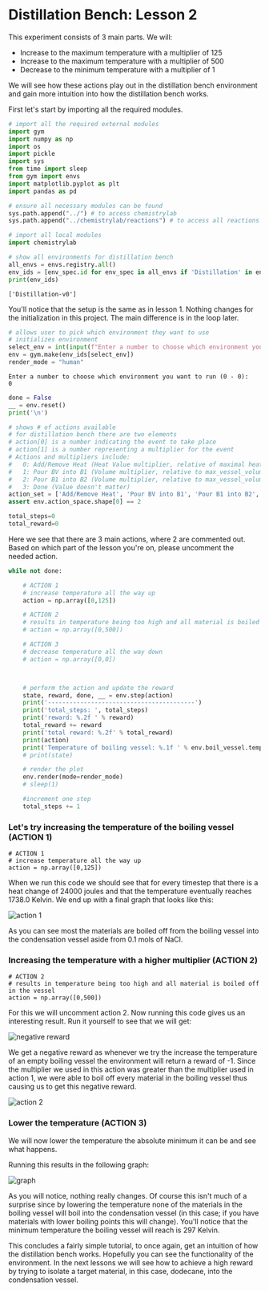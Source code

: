 # Distillation Bench: Lesson 2

This experiment consists of 3 main parts. We will:
- Increase to the maximum temperature with a multiplier of 125
- Increase to the maximum temperature with a multiplier of 500
- Decrease to the minimum temperature with a multiplier of 1
    
We will see how these actions play out in the distillation bench environment and gain more intuition into how the distillation bench works.

First let's start by importing all the required modules.


```python
# import all the required external modules
import gym
import numpy as np
import os
import pickle
import sys
from time import sleep
from gym import envs
import matplotlib.pyplot as plt
import pandas as pd
```


```python
# ensure all necessary modules can be found
sys.path.append("../") # to access chemistrylab
sys.path.append("../chemistrylab/reactions") # to access all reactions
```


```python
# import all local modules
import chemistrylab
```


```python
# show all environments for distillation bench
all_envs = envs.registry.all()
env_ids = [env_spec.id for env_spec in all_envs if 'Distillation' in env_spec.id]
print(env_ids)
```

    ['Distillation-v0']
    

You'll notice that the setup is the same as in lesson 1. Nothing changes for the initialization in this project. The main difference is in the loop later.


```python
# allows user to pick which environment they want to use
# initializes environment
select_env = int(input(f"Enter a number to choose which environment you want to run (0 - {len(env_ids) - 1}): \n"))
env = gym.make(env_ids[select_env])
render_mode = "human"
```

    Enter a number to choose which environment you want to run (0 - 0): 
    0
    


```python
done = False
__ = env.reset()
print('\n')
```

    
    
    


```python
# shows # of actions available
# for distillation bench there are two elements
# action[0] is a number indicating the event to take place
# action[1] is a number representing a multiplier for the event
# Actions and multipliers include:
#   0: Add/Remove Heat (Heat Value multiplier, relative of maximal heat change)
#   1: Pour BV into B1 (Volume multiplier, relative to max_vessel_volume)
#   2: Pour B1 into B2 (Volume multiplier, relative to max_vessel_volume)
#   3: Done (Value doesn't matter)
action_set = ['Add/Remove Heat', 'Pour BV into B1', 'Pour B1 into B2', 'Done']
assert env.action_space.shape[0] == 2
```


```python
total_steps=0
total_reward=0
```

Here we see that there are 3 main actions, where 2 are commented out. Based on which part of the lesson you're on, please uncomment the needed action.


```python
while not done:

    # ACTION 1
    # increase temperature all the way up
    action = np.array([0,125])

    # ACTION 2
    # results in temperature being too high and all material is boiled off in the vessel
    # action = np.array([0,500])

    # ACTION 3
    # decrease temperature all the way down
    # action = np.array([0,0])



    # perform the action and update the reward
    state, reward, done, __ = env.step(action)
    print('-----------------------------------------')
    print('total_steps: ', total_steps)
    print('reward: %.2f ' % reward)
    total_reward += reward
    print('total reward: %.2f' % total_reward)
    print(action)
    print('Temperature of boiling vessel: %.1f ' % env.boil_vessel.temperature, ' K \n')
    # print(state)

    # render the plot
    env.render(mode=render_mode)
    # sleep(1)

    #increment one step
    total_steps += 1
```

### Let's try increasing the temperature of the boiling vessel (ACTION 1)

```
# ACTION 1
# increase temperature all the way up
action = np.array([0,125])
```

When we run this code we should see that for every timestep that there is a heat change of 24000 joules and that the 
temperature eventually reaches 1738.0 Kelvin. We end up with a final graph that looks like this:

![action 1](../tutorial_figures/distillation-lesson-2/increase_temp_slightly.png)

As you can see most the materials are boiled off from the boiling vessel into the condensation vessel aside from 0.1 mols of NaCl.

### Increasing the temperature with a higher multiplier (ACTION 2)

```
# ACTION 2
# results in temperature being too high and all material is boiled off 
in the vessel
action = np.array([0,500])

```

For this we will uncomment action 2. Now running this code gives us an interesting result. Run it yourself to see that we will get:

![negative reward](../tutorial_figures/distillation-lesson-2/negative_reward.png)

We get a negative reward as whenever we try the increase the temperature of an empty boiling vessel the environment will return a reward of -1. Since the multiplier we used in this action was greater than the multiplier used in action 1, we were able to boil off every material in the boiling vessel thus causing us to get this negative reward.

![action 2](../tutorial_figures/distillation-lesson-2/increase_temp_drastically.png)

### Lower the temperature (ACTION 3)

We will now lower the temperature the absolute minimum it can be and see what happens. 

Running this results in the following graph:

![graph](../tutorial_figures/distillation-lesson-2/decrease_temp.PNG)

As you will notice, nothing really changes. Of course this isn't much of a surprise since by lowering the temperature  none of the materials in the boiling vessel will boil into the condensation vessel (in this case; if you have materials  with lower boiling points this will change). You'll notice that the minimum temperature the boiling vessel will reach is  297 Kelvin.

This concludes a fairly simple tutorial, to once again, get an intuition of how the distillation bench works. Hopefully  you can see the functionality of the environment. In the next lessons we will see how to achieve a high reward by  trying to isolate a target material, in this case, dodecane, into the condensation vessel. 
